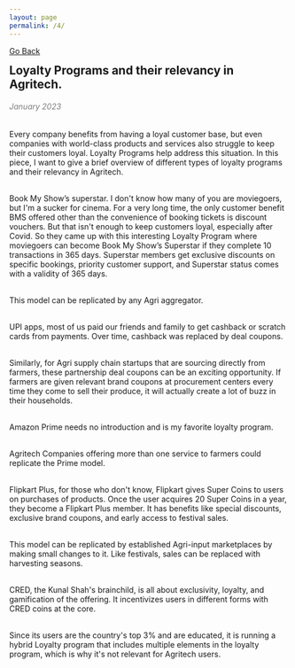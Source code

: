 ```yaml
---
layout: page
permalink: /4/
---
```

[Go Back](/blog/)
<h2 style="margin: 0;">Loyalty Programs and their relevancy in Agritech.</h2><dr>
<h6 style="color: #7D7D7D;" >January 2023</h6><dr>
Every company benefits from having a loyal customer base, but even companies with world-class products and services also struggle to keep their customers loyal. Loyalty Programs help address this situation. In this piece, I want to give a brief overview of different types of loyalty programs and their relevancy in Agritech.<br><br>

Book My Show’s superstar. I don't know how many of you are moviegoers, but I'm a sucker for cinema. For a very long time, the only customer benefit BMS offered other than the convenience of booking tickets is discount vouchers. But that isn't enough to keep customers loyal, especially after Covid. So they came up with this interesting Loyalty Program where moviegoers can become Book My Show’s Superstar if they complete 10 transactions in 365 days. Superstar members get exclusive discounts on specific bookings, priority customer support, and Superstar status comes with a validity of 365 days.<br><br>

This model can be replicated by any Agri aggregator.<br><br>

UPI apps, most of us paid our friends and family to get cashback or scratch cards from payments. Over time, cashback was replaced by deal coupons.<br><br>

Similarly, for Agri supply chain startups that are sourcing directly from farmers, these partnership deal coupons can be an exciting opportunity. If farmers are given relevant brand coupons at procurement centers every time they come to sell their produce, it will actually create a lot of buzz in their households.<br><br>

Amazon Prime needs no introduction and is my favorite loyalty program.<br><br>

Agritech Companies offering more than one service to farmers could replicate the Prime model.<br><br>

Flipkart Plus, for those who don't know, Flipkart gives Super Coins to users on purchases of products. Once the user acquires 20 Super Coins in a year, they become a Flipkart Plus member. It has benefits like special discounts, exclusive brand coupons, and early access to festival sales.<br><br>

This model can be replicated by established Agri-input marketplaces by making small changes to it. Like festivals, sales can be replaced with harvesting seasons.<br><br>

CRED, the Kunal Shah's brainchild, is all about exclusivity, loyalty, and gamification of the offering. It incentivizes users in different forms with CRED coins at the core.<br><br>

Since its users are the country's top 3% and are educated, it is running a hybrid Loyalty program that includes multiple elements in the loyalty program, which is why it's not relevant for Agritech users.